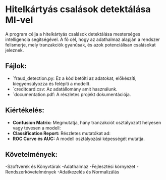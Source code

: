 # Hitelkártyás csalások detektálása MI-vel

A program célja a hitelkártyás csalások detektálása mesterséges intelligencia segítségével. A fő cél, hogy az adathalmaz alapján a rendszer felismerje, mely tranzakciók gyanúsak, és azok potenciálisan csalásokat jeleznek.

## Fájlok:

- `fraud_detection.py: Ez a kód betölti az adatokat, előkészíti, kiegyensúlyozza és felépíti a modellt.
- `creditcard.csv: Az adatállomány amit használunk.
- `documentation.pdf: A részletes projekt dokumentációja.

## Kiértékelés:

- **Confusion Matrix:** Megmutatja, hány tranzakciót osztályozott helyesen vagy tévesen a modell:
- **Classification Report:** Részletes mutatókat ad:
- **ROC Curve és AUC:** A modell osztályozási képességét mutatja.

## Követelmények:

-Szoftverek és Könyvtárak
-Adathalmaz
-Fejlesztési környezet
-Rendszerkövetelmények
-Adatkezelés és Normalizálás
